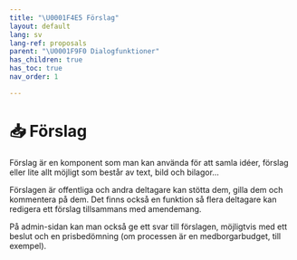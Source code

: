 ```yaml
---
title: "\U0001F4E5 Förslag"
layout: default
lang: sv
lang-ref: proposals
parent: "\U0001F9F0 Dialogfunktioner"
has_children: true
has_toc: true
nav_order: 1

---
```

# 📥 Förslag

Förslag är en komponent som man kan använda för att samla idéer, förslag eller lite allt möjligt som består av text, bild och bilagor...

Förslagen är offentliga och andra deltagare kan stötta dem, gilla dem och kommentera på dem. Det finns också en funktion så flera deltagare kan redigera ett förslag tillsammans med amendemang.

På admin-sidan kan man också ge ett svar till förslagen, möjligtvis med ett beslut och en prisbedömning (om processen är en medborgarbudget, till exempel).
